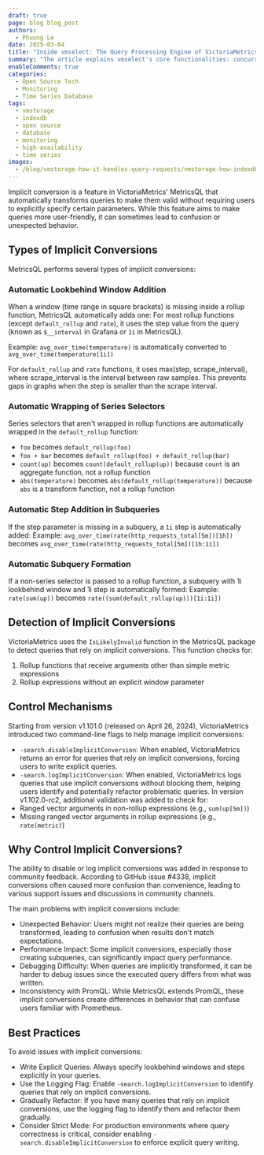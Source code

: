 ```yaml
---
draft: true
page: blog blog_post
authors:
  - Phuong Le
date: 2025-03-04
title: "Inside vmselect: The Query Processing Engine of VictoriaMetrics"
summary: "The article explains vmselect's core functionalities: concurrent request processing, query parsing and validation, data fetching and merging from vmstorage nodes, and memory-efficient result caching."
enableComments: true
categories:
  - Open Source Tech
  - Monitoring
  - Time Series Database
tags:
  - vmstorage
  - indexdb
  - open source
  - database
  - monitoring
  - high-availability
  - time series
images:
  - /blog/vmstorage-how-it-handles-query-requests/vmstorage-how-indexdb-works-preview.webp
---
```


Implicit conversion is a feature in VictoriaMetrics' MetricsQL that automatically transforms queries to make them valid without requiring users to explicitly specify certain parameters. While this feature aims to make queries more user-friendly, it can sometimes lead to confusion or unexpected behavior.

## Types of Implicit Conversions

MetricsQL performs several types of implicit conversions:

### Automatic Lookbehind Window Addition

When a window (time range in square brackets) is missing inside a rollup function, MetricsQL automatically adds one: For most rollup functions (except `default_rollup` and `rate`), it uses the step value from the query (known as `$__interval` in Grafana or `1i` in MetricsQL).

Example: `avg_over_time(temperature)` is automatically converted to `avg_over_time(temperature[1i])`

For `default_rollup` and `rate` functions, it uses max(step, scrape_interval), where scrape_interval is the interval between raw samples. This prevents gaps in graphs when the step is smaller than the scrape interval.

### Automatic Wrapping of Series Selectors

Series selectors that aren't wrapped in rollup functions are automatically wrapped in the `default_rollup` function:
- `foo` becomes `default_rollup(foo)`
- `foo + bar` becomes `default_rollup(foo) + default_rollup(bar)`
- `count(up)` becomes `count(default_rollup(up))` because `count` is an aggregate function, not a rollup function
- `abs(temperature)` becomes `abs(default_rollup(temperature))` because `abs` is a transform function, not a rollup function

### Automatic Step Addition in Subqueries

If the step parameter is missing in a subquery, a `1i` step is automatically added:
Example: `avg_over_time(rate(http_requests_total[5m])[1h])` becomes `avg_over_time(rate(http_requests_total[5m])[1h:1i])`

### Automatic Subquery Formation

If a non-series selector is passed to a rollup function, a subquery with 1i lookbehind window and 1i step is automatically formed:
Example: `rate(sum(up))` becomes `rate((sum(default_rollup(up)))[1i:1i])`

## Detection of Implicit Conversions

VictoriaMetrics uses the `IsLikelyInvalid` function in the MetricsQL package to detect queries that rely on implicit conversions. This function checks for:

1. Rollup functions that receive arguments other than simple metric expressions
2. Rollup expressions without an explicit window parameter

## Control Mechanisms

Starting from version v1.101.0 (released on April 26, 2024), VictoriaMetrics introduced two command-line flags to help manage implicit conversions:
- `-search.disableImplicitConversion`: When enabled, VictoriaMetrics returns an error for queries that rely on implicit conversions, forcing users to write explicit queries.
- `-search.logImplicitConversion`: When enabled, VictoriaMetrics logs queries that use implicit conversions without blocking them, helping users identify and potentially refactor problematic queries.
In version v1.102.0-rc2, additional validation was added to check for:
- Ranged vector arguments in non-rollup expressions (e.g., `sum(up[5m])`)
- Missing ranged vector arguments in rollup expressions (e.g., `rate(metric)`)

## Why Control Implicit Conversions?

The ability to disable or log implicit conversions was added in response to community feedback. According to GitHub issue #4338, implicit conversions often caused more confusion than convenience, leading to various support issues and discussions in community channels.

The main problems with implicit conversions include:
- Unexpected Behavior: Users might not realize their queries are being transformed, leading to confusion when results don't match expectations.
- Performance Impact: Some implicit conversions, especially those creating subqueries, can significantly impact query performance.
- Debugging Difficulty: When queries are implicitly transformed, it can be harder to debug issues since the executed query differs from what was written.
- Inconsistency with PromQL: While MetricsQL extends PromQL, these implicit conversions create differences in behavior that can confuse users familiar with Prometheus.

## Best Practices
To avoid issues with implicit conversions:
- Write Explicit Queries: Always specify lookbehind windows and steps explicitly in your queries.
- Use the Logging Flag: Enable `-search.logImplicitConversion` to identify queries that rely on implicit conversions.
- Gradually Refactor: If you have many queries that rely on implicit conversions, use the logging flag to identify them and refactor them gradually.
- Consider Strict Mode: For production environments where query correctness is critical, consider enabling `-search.disableImplicitConversion` to enforce explicit query writing.